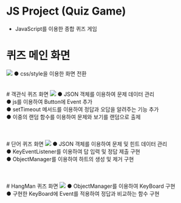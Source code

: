 # JS Project (Quiz Game)
- JavaScript를 이용한 종합 퀴즈 게임

# 퀴즈 메인 화면
<img src ="https://postfiles.pstatic.net/MjAxOTA1MTNfMTQ5/MDAxNTU3NzUxNzM4MDQ3.pNHdBnd5cWwDwp6sFBW2BnwVfESkTDnugyb1AlyxYY8g.fjgiNRDvTq5Tpy-fTrnr4nl_1MNcw9tLmtuURV9miJUg.PNG.jsh2583/%ED%80%B4%EC%A6%88_%EC%8B%9C%EC%9E%91_%ED%99%94%EB%A9%B4.png?type=w773"/>
  ● css/style을 이용한 화면 전환
</br>
</br>
</br>
# 객관식 퀴즈 화면
<img src ="https://postfiles.pstatic.net/MjAxOTA1MTNfNDIg/MDAxNTU3NzUxNzc2ODE3.4tJ_fExW0mQaiNlxoW598i1ZjVNvdChjY7TqOONg0Qog.qIFeq4Ra0OmTIyGJQ0YLYHhEmm7q1gmWEyB12Fm6kAYg.PNG.jsh2583/%EA%B0%9D%EA%B4%80%EC%8B%9D_%ED%80%B4%EC%A6%88_%ED%99%94%EB%A9%B4.png?type=w773"/>
● JSON 객체를 이용하여 문제 데이터 관리</br>
● js를 이용하여 Button에 Event 추가 </br>
● setTimeout 메서드를 이용하여 정답과 오답을 알려주는 기능 추가 </br>
● 이중의 랜덤 함수를 이용하여 문제와 보기를 랜덤으로 출제 </br>
</br>
</br>
</br>
# 단어 퀴즈 화면
<img src = "https://postfiles.pstatic.net/MjAxOTA1MTNfMTIg/MDAxNTU3NzUxNzU4NTg5.k9JczgoiKUQbMXvAPIRcKkVImMpfhVdW8_x4NeyhG6og.K1dqKzEJfB0x5AlT-zV2Ue8QetydW6XZa_vdGgyI_Pgg.PNG.jsh2583/%EB%8B%A8%EC%96%B4_%ED%80%B4%EC%A6%88_%ED%99%94%EB%A9%B4.png?type=w773"/>
● JSON 객체를 이용하여 문제 및 힌트 데이터 관리</br>
● KeyEventListener를 이용하여 답 입력 및 정답 제출 구현</br>
● ObjectManager를 이용하여 하트의 생성 및 제거 구현</br>
</br>
</br>
</br>
# HangMan 퀴즈 화면
<img src = "https://postfiles.pstatic.net/MjAxOTA1MTNfMjIx/MDAxNTU3NzUxNzkyNjQ0.SWCR6ll8Wq5r-7BTA7AfbZ820OPpUBvMEZZpbUlZO80g.u-8-EATjdZTGbmsRlzcJOUn7kDu7J29uZHBuSWPg7s0g.PNG.jsh2583/%ED%96%89%EB%A7%A8_%ED%99%94%EB%A9%B4.png?type=w773"/>
● ObjectManager를 이용하여 KeyBoard 구현</br>
● 구현한 KeyBoard에 Event를 적용하여 정답과 비교하는 함수 구현</br>
